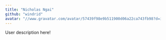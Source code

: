 ```yaml
---
title: "Nicholas Ngai"
github: "windrid"
avatar: "//www.gravatar.com/avatar/57439f98e9b511900d06a22ca743fb98?d=identicon"
---
```


User description here!

